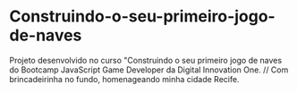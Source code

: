 # Construindo-o-seu-primeiro-jogo-de-naves
Projeto desenvolvido no curso "Construindo o seu primeiro jogo de naves do Bootcamp JavaScript Game Developer da Digital Innovation One. // Com brincadeirinha no fundo, homenageando minha cidade Recife. 
